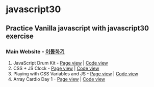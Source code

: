 # javascript30
## Practice Vanilla javascript with javascript30 exercise

### Main Website - [이동하기](https://s3.ap-northeast-2.amazonaws.com/bongbong/javascript30/index.html)

01. JavaScript Drum Kit - [Page view](https://s3.ap-northeast-2.amazonaws.com/bongbong/javascript30/html/01.html) | [Code view](/html/01.html)
02. CSS + JS Clock - [Page view](https://s3.ap-northeast-2.amazonaws.com/bongbong/javascript30/html/02.html) | [Code view](/html/02.html)
03. Playing with CSS Variables and JS - [Page view](https://s3.ap-northeast-2.amazonaws.com/bongbong/javascript30/html/03.html) | [Code view](/html/03.html)
04. Array Cardio Day 1 - [Page view](https://s3.ap-northeast-2.amazonaws.com/bongbong/javascript30/html/04.html) | [Code view](/html/04.html)
